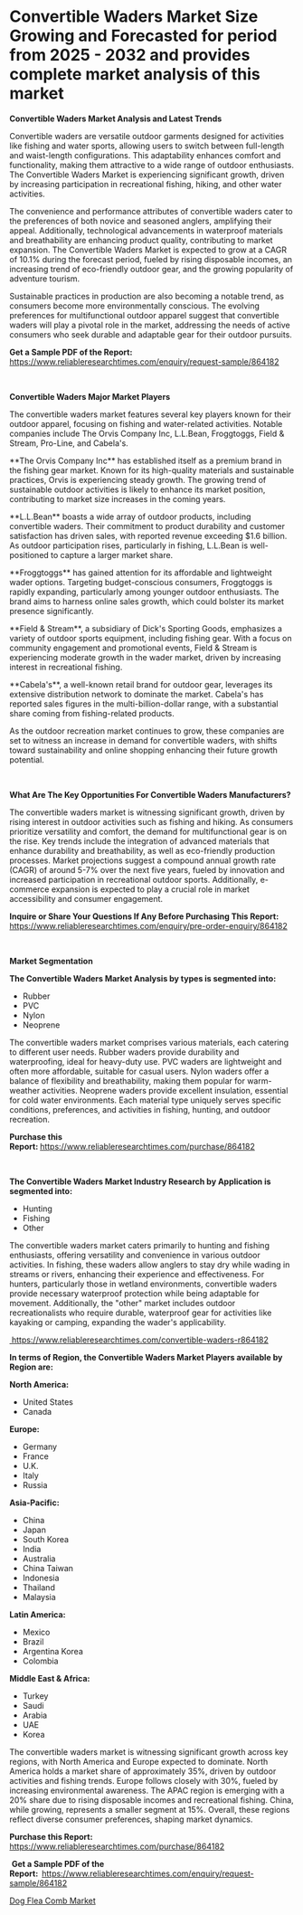 <p><h1>Convertible Waders Market Size Growing and Forecasted for period from 2025 - 2032 and provides complete market analysis of this market</h1></p><p><strong>Convertible Waders Market Analysis and Latest Trends</strong></p>
<p><p>Convertible waders are versatile outdoor garments designed for activities like fishing and water sports, allowing users to switch between full-length and waist-length configurations. This adaptability enhances comfort and functionality, making them attractive to a wide range of outdoor enthusiasts. The Convertible Waders Market is experiencing significant growth, driven by increasing participation in recreational fishing, hiking, and other water activities. </p><p>The convenience and performance attributes of convertible waders cater to the preferences of both novice and seasoned anglers, amplifying their appeal. Additionally, technological advancements in waterproof materials and breathability are enhancing product quality, contributing to market expansion. The Convertible Waders Market is expected to grow at a CAGR of 10.1% during the forecast period, fueled by rising disposable incomes, an increasing trend of eco-friendly outdoor gear, and the growing popularity of adventure tourism.</p><p>Sustainable practices in production are also becoming a notable trend, as consumers become more environmentally conscious. The evolving preferences for multifunctional outdoor apparel suggest that convertible waders will play a pivotal role in the market, addressing the needs of active consumers who seek durable and adaptable gear for their outdoor pursuits.</p></p>
<p><strong>Get a Sample PDF of the Report:&nbsp;</strong> <a href="https://www.reliableresearchtimes.com/enquiry/request-sample/864182?utm_campaign=2141&utm_medium=2&utm_source=Github&utm_content=ia&utm_term=08022025&utm_id=convertible-waders">https://www.reliableresearchtimes.com/enquiry/request-sample/864182</a></p>
<p>&nbsp;</p>
<p><strong>Convertible Waders Major Market Players</strong></p>
<p><p>The convertible waders market features several key players known for their outdoor apparel, focusing on fishing and water-related activities. Notable companies include The Orvis Company Inc, L.L.Bean, Froggtoggs, Field & Stream, Pro-Line, and Cabela's.</p><p>**The Orvis Company Inc** has established itself as a premium brand in the fishing gear market. Known for its high-quality materials and sustainable practices, Orvis is experiencing steady growth. The growing trend of sustainable outdoor activities is likely to enhance its market position, contributing to market size increases in the coming years.</p><p>**L.L.Bean** boasts a wide array of outdoor products, including convertible waders. Their commitment to product durability and customer satisfaction has driven sales, with reported revenue exceeding $1.6 billion. As outdoor participation rises, particularly in fishing, L.L.Bean is well-positioned to capture a larger market share.</p><p>**Froggtoggs** has gained attention for its affordable and lightweight wader options. Targeting budget-conscious consumers, Froggtoggs is rapidly expanding, particularly among younger outdoor enthusiasts. The brand aims to harness online sales growth, which could bolster its market presence significantly.</p><p>**Field & Stream**, a subsidiary of Dick's Sporting Goods, emphasizes a variety of outdoor sports equipment, including fishing gear. With a focus on community engagement and promotional events, Field & Stream is experiencing moderate growth in the wader market, driven by increasing interest in recreational fishing.</p><p>**Cabela's**, a well-known retail brand for outdoor gear, leverages its extensive distribution network to dominate the market. Cabela's has reported sales figures in the multi-billion-dollar range, with a substantial share coming from fishing-related products.</p><p>As the outdoor recreation market continues to grow, these companies are set to witness an increase in demand for convertible waders, with shifts toward sustainability and online shopping enhancing their future growth potential.</p></p>
<p>&nbsp;</p>
<p><strong>What Are The Key Opportunities For Convertible Waders Manufacturers?</strong></p>
<p><p>The convertible waders market is witnessing significant growth, driven by rising interest in outdoor activities such as fishing and hiking. As consumers prioritize versatility and comfort, the demand for multifunctional gear is on the rise. Key trends include the integration of advanced materials that enhance durability and breathability, as well as eco-friendly production processes. Market projections suggest a compound annual growth rate (CAGR) of around 5-7% over the next five years, fueled by innovation and increased participation in recreational outdoor sports. Additionally, e-commerce expansion is expected to play a crucial role in market accessibility and consumer engagement.</p></p>
<p><strong>Inquire or Share Your Questions If Any Before Purchasing This Report:</strong> <a href="https://www.reliableresearchtimes.com/enquiry/pre-order-enquiry/864182?utm_campaign=2141&utm_medium=2&utm_source=Github&utm_content=ia&utm_term=08022025&utm_id=convertible-waders">https://www.reliableresearchtimes.com/enquiry/pre-order-enquiry/864182</a></p>
<p>&nbsp;</p>
<p><strong>Market Segmentation</strong></p>
<p><strong>The Convertible Waders Market Analysis by types is segmented into:</strong></p>
<p><ul><li>Rubber</li><li>PVC</li><li>Nylon</li><li>Neoprene</li></ul></p>
<p><p>The convertible waders market comprises various materials, each catering to different user needs. Rubber waders provide durability and waterproofing, ideal for heavy-duty use. PVC waders are lightweight and often more affordable, suitable for casual users. Nylon waders offer a balance of flexibility and breathability, making them popular for warm-weather activities. Neoprene waders provide excellent insulation, essential for cold water environments. Each material type uniquely serves specific conditions, preferences, and activities in fishing, hunting, and outdoor recreation.</p></p>
<p><strong>Purchase this Report:&nbsp;</strong><a href="https://www.reliableresearchtimes.com/purchase/864182?utm_campaign=2141&utm_medium=2&utm_source=Github&utm_content=ia&utm_term=08022025&utm_id=convertible-waders">https://www.reliableresearchtimes.com/purchase/864182</a></p>
<p>&nbsp;</p>
<p><strong>The Convertible Waders Market Industry Research by Application is segmented into:</strong></p>
<p><ul><li>Hunting</li><li>Fishing</li><li>Other</li></ul></p>
<p><p>The convertible waders market caters primarily to hunting and fishing enthusiasts, offering versatility and convenience in various outdoor activities. In fishing, these waders allow anglers to stay dry while wading in streams or rivers, enhancing their experience and effectiveness. For hunters, particularly those in wetland environments, convertible waders provide necessary waterproof protection while being adaptable for movement. Additionally, the "other" market includes outdoor recreationalists who require durable, waterproof gear for activities like kayaking or camping, expanding the wader's applicability.</p></p>
<p><a href="https://www.reliableresearchtimes.com/convertible-waders-r864182?utm_campaign=2141&utm_medium=2&utm_source=Github&utm_content=ia&utm_term=08022025&utm_id=convertible-waders">&nbsp;https://www.reliableresearchtimes.com/convertible-waders-r864182</a></p>
<p><strong>In terms of Region, the Convertible Waders Market Players available by Region are:</strong></p>
<p>
    <p> <strong> North America: </strong>
        <ul>
            <li>United States</li>
            <li>Canada</li>
        </ul>
        </p> 
    <p> <strong> Europe: </strong>
        <ul>
            <li>Germany</li>
            <li>France</li>
            <li>U.K.</li>
            <li>Italy</li>
            <li>Russia</li>
        </ul>
        </p> 
    <p> <strong> Asia-Pacific: </strong>
        <ul>
            <li>China</li>
            <li>Japan</li>
            <li>South Korea</li>
            <li>India</li>
            <li>Australia</li>
            <li>China Taiwan</li>
            <li>Indonesia</li>
            <li>Thailand</li>
            <li>Malaysia</li>
        </ul>
        </p> 
    <p> <strong> Latin America: </strong>
        <ul>
            <li>Mexico</li>
            <li>Brazil</li>
            <li>Argentina Korea</li>
            <li>Colombia</li>
        </ul>
        </p> 
    <p> <strong> Middle East & Africa: </strong>
        <ul>
            <li>Turkey</li>
            <li>Saudi</li>
            <li>Arabia</li>
            <li>UAE</li>
            <li>Korea</li>
        </ul>
    </p>
    </p>
<p><p>The convertible waders market is witnessing significant growth across key regions, with North America and Europe expected to dominate. North America holds a market share of approximately 35%, driven by outdoor activities and fishing trends. Europe follows closely with 30%, fueled by increasing environmental awareness. The APAC region is emerging with a 20% share due to rising disposable incomes and recreational fishing. China, while growing, represents a smaller segment at 15%. Overall, these regions reflect diverse consumer preferences, shaping market dynamics.</p></p>
<p><strong>Purchase this Report: </strong><a href="https://www.reliableresearchtimes.com/purchase/864182?utm_campaign=2141&utm_medium=2&utm_source=Github&utm_content=ia&utm_term=08022025&utm_id=convertible-waders">https://www.reliableresearchtimes.com/purchase/864182</a></p>
<p>&nbsp;<strong>Get a Sample PDF of the Report:&nbsp;&nbsp;</strong><a href="https://www.reliableresearchtimes.com/enquiry/request-sample/864182?utm_campaign=2141&utm_medium=2&utm_source=Github&utm_content=ia&utm_term=08022025&utm_id=convertible-waders">https://www.reliableresearchtimes.com/enquiry/request-sample/864182</a></p>
<p><strong></strong></p>
<p><p><a href="https://github.com/sca704osol/Market-Research-Report-List-1/blob/main/dog-flea-comb-market.md?utm_campaign=2141&utm_medium=2&utm_source=Github&utm_content=ia&utm_term=08022025&utm_id=convertible-waders">Dog Flea Comb Market</a></p></p>